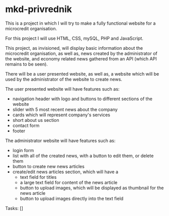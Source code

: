 # mkd-privrednik
This is a project in which I will try to make a fully functional website for a microcredit organisation.

For this project I will use HTML, CSS, mySQL, PHP and JavaScript.

This project, as invisioned, will display basic information about the microcredit organisation, as well as, news created by the administrator of the website, and economy related news gathered from an API (which API remains to be seen).

There will be a user presented website, as well as, a website which will be used by the administrator of the website to create news.

The user presented website will have features such as:  
* navigation header with logo and buttons to different sections of the website
* slider with 5 most recent news about the company
* cards which will represent company's services
* short about us section
* contact form
* footer

The administrator website will have features such as:
* login form
* list with all of the created news, with a button to edit them, or delete them
* button to create new news articles
* create/edit news articles section, which will have a
    - text field for titles
    - a large text field for content of the news article
    - button to upload images, which will be displayed as thumbnail for the news article
    - button to upload images directly into the text field

Tasks: []